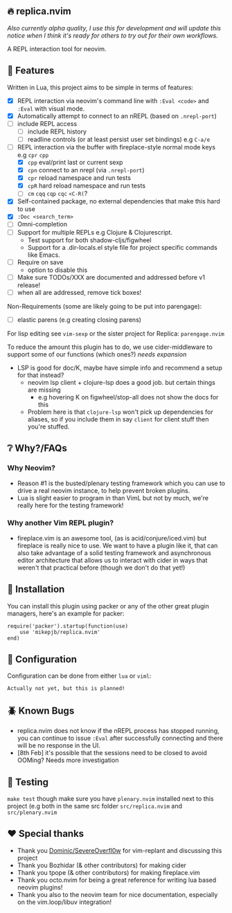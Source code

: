 ## :fire: replica.nvim

_Also currently alpha quality, I use this for development and will update this notice when I think it's ready for others to try out for their own workflows._

A REPL interaction tool for neovim.

## :dart: Features

Written in Lua, this project aims to be simple in terms of features:

- [X] REPL interaction via neovim's command line with `:Eval <code>` and `:Eval` with visual mode.
- [X] Automatically attempt to connect to an nREPL (based on `.nrepl-port`)
- [ ] include REPL access
  - [ ] include REPL history
  - [ ] readline controls (or at least persist user set bindings) e.g `C-a/e`
- [ ] REPL interaction via the buffer with fireplace-style normal mode keys e.g `cpr` `cpp`
  - [X] `cpp` eval/print last or current sexp
  - [X] `cpn` connect to an nrepl (via `.nrepl-port`)
  - [X] `cpr` reload namespace and run tests
  - [X] `cpR` hard reload namespace and run tests
  - [ ] `cm` `cqq` `cqp` `cqc` `<C-R(`?
- [X] Self-contained package, no external dependencies that make this hard to use
- [X] `:Doc <search_term>`
- [ ] Omni-completion
- [ ] Support for multiple REPLs e.g Clojure & Clojurescript.
  - Test support for both shadow-cljs/figwheel
  - Support for a .dir-locals.el style file for project specific commands like Emacs.
- [ ] Require on save
  - option to disable this
- [ ] Make sure TODOs/XXX are documented and addressed before v1 release!
- [ ] when all are addressed, remove tick boxes!

Non-Requirements (some are likely going to be put into parengage):
  - [ ] elastic parens (e.g creating closing parens)

For lisp editing see `vim-sexp` or the sister project for Replica: `parengage.nvim`

To reduce the amount this plugin has to do, we use cider-middleware to support some of our functions (which ones?) _needs expansion_

- LSP is good for doc/K, maybe have simple info and recommend a setup for that instead?
  - neovim lsp client + clojure-lsp does a good job. but certain things are missing
    - e.g hovering K on figwheel/stop-all does not show the docs for this
  - Problem here is that `clojure-lsp` won't pick up dependencies for aliases, so if you include them in say `client` for client stuff then you're stuffed.

## :grey_question: Why?/FAQs

### Why Neovim?

- Reason #1 is the busted/plenary testing framework which you can use to drive a real neovim instance, to help prevent
broken plugins.
- Lua is slight easier to program in than VimL but not by much, we're really here for the testing framework!

### Why another Vim REPL plugin?

- fireplace.vim is an awesome tool, (as is acid/conjure/iced.vim) but fireplace is really nice to use. We want to have
  a plugin like it, that can also take advantage of a solid testing framework and asynchronous editor architecture that
  allows us to interact with cider in ways that weren't that practical before (though we don't do that yet!)

## :mechanical_arm: Installation

You can install this plugin using packer or any of the other great plugin managers, here's an example for packer:
```
require('packer').startup(function(use)
    use 'mikepjb/replica.nvim'
end)
```

## :open_book: Configuration

Configuration can be done from either `lua` or `viml`:

```
Actually not yet, but this is planned!
```

## :beetle: Known Bugs

- replica.nvim does not know if the nREPL process has stopped running, you can continue to issue `:Eval` after
  successfully connecting and there will be no response in the UI.
- [8th Feb] it's possible that the sessions need to be closed to avoid OOMing? Needs more investigation

## :test_tube: Testing

`make test` though make sure you have `plenary.nvim` installed next to this project (e.g both in the same src folder
`src/replica.nvim` and `src/plenary.nvim`

## :heart: Special thanks

- Thank you [Dominic/SevereOverfl0w](https://github.com/SevereOverfl0w) for vim-replant and discussing this project
- Thank you Bozhidar (& other contributors) for making cider
- Thank you tpope (& other contributors) for making fireplace.vim
- Thank you octo.nvim for being a great reference for writing lua based neovim plugins!
- Thank you also to the neovim team for nice documentation, especially on the vim.loop/libuv integration!
